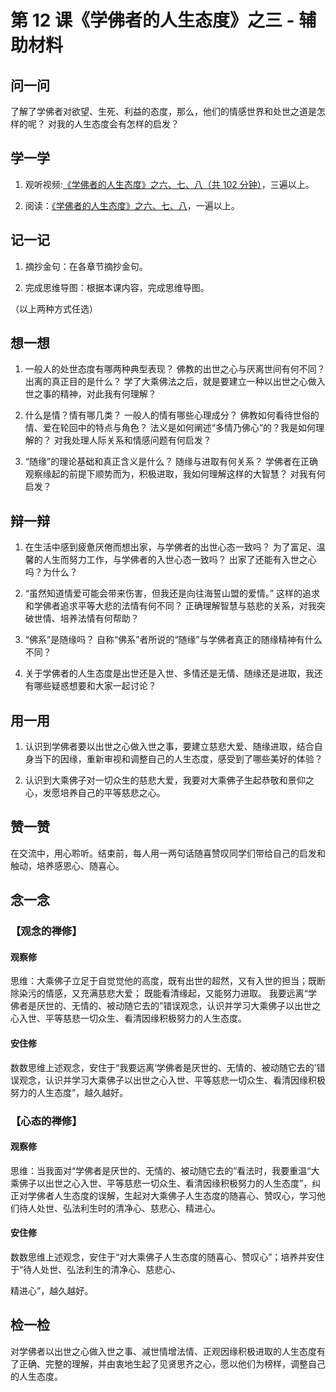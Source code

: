 # 第 12 课《学佛者的人生态度》之三 - 辅助材料

## 问一问

了解了学佛者对欲望、生死、利益的态度，那么，他们的情感世界和处世之道是怎样的呢？
对我的人生态度会有怎样的启发？

## 学一学

1. 观听视频:[《学佛者的人生态度》之六、七、八（共 102 分钟）](https://www.youtube.com/watch?v=BBu_lI665dg&list=PLFOtSydP54hdLSQfNmabHnm2zDucneVqm&index=7)，三遍以上。

2. 阅读：[《学佛者的人生态度》之六、七、八](.)，一遍以上。

## 记一记

1. 摘抄金句：在各章节摘抄金句。

2. 完成思维导图：根据本课内容，完成思维导图。

（以上两种方式任选）

## 想一想

1. 一般人的处世态度有哪两种典型表现？
   佛教的出世之心与厌离世间有何不同？
   出离的真正目的是什么？
   学了大乘佛法之后，就是要建立一种以出世之心做入世之事的精神，对此我有何理解？

2. 什么是情？情有哪几类？
   一般人的情有哪些心理成分？
   佛教如何看待世俗的情、爱在轮回中的特点与角色？
   法义是如何阐述“多情乃佛心”的？我是如何理解的？
   对我处理人际关系和情感问题有何启发？

3. “随缘”的理论基础和真正含义是什么？
   随缘与进取有何关系？
   学佛者在正确观察缘起的前提下顺势而为，积极进取，我如何理解这样的大智慧？
   对我有何启发？

## 辩一辩

1. 在生活中感到疲惫厌倦而想出家，与学佛者的出世心态一致吗？
   为了富足、温馨的人生而努力工作，与学佛者的入世心态一致吗？
   出家了还能有入世之心吗？为什么？

2. “虽然知道情爱可能会带来伤害，但我还是向往海誓山盟的爱情。”
   这样的追求和学佛者追求平等大悲的法情有何不同？
   正确理解智慧与慈悲的关系，对我突破世情、培养法情有何帮助？

3. “佛系”是随缘吗？
   自称“佛系”者所说的“随缘”与学佛者真正的随缘精神有什么不同？

4. 关于学佛者的人生态度是出世还是入世、多情还是无情、随缘还是进取，我还有哪些疑惑想要和大家一起讨论？

## 用一用

1. 认识到学佛者要以出世之心做入世之事，要建立慈悲大爱、随缘进取，结合自身当下的因缘，重新审视和调整自己的人生态度，感受到了哪些美好的体验？

2. 认识到大乘佛子对一切众生的慈悲大爱，我要对大乘佛子生起恭敬和景仰之心，发愿培养自己的平等慈悲之心。

## 赞一赞

在交流中，用心聆听。结束前，每人用一两句话随喜赞叹同学们带给自己的启发和触动，培养感恩心、随喜心。

## 念一念

### 【观念的禅修】

#### 观察修

思维：大乘佛子立足于自觉觉他的高度，既有出世的超然，又有入世的担当；既断除染污的情感，又充满慈悲大爱；
既能看清缘起，又能努力进取。
我要远离“学佛者是厌世的、无情的、被动随它去的”错误观念，认识并学习大乘佛子以出世之心入世、平等慈悲一切众生、看清因缘积极努力的人生态度。

#### 安住修

数数思维上述观念，安住于“我要远离‘学佛者是厌世的、无情的、被动随它去的’错误观念，认识并学习大乘佛子以出世之心入世、平等慈悲一切众生、看清因缘积极努力的人生态度”，越久越好。

### 【心态的禅修】

#### 观察修

思维：当我面对“学佛者是厌世的、无情的、被动随它去的”看法时，我要重温“大乘佛子以出世之心入世、平等慈悲一切众生、看清因缘积极努力的人生态度”，纠正对学佛者人生态度的误解，生起对大乘佛子人生态度的随喜心、赞叹心，学习他们待人处世、弘法利生时的清净心、慈悲心、精进心。

#### 安住修

数数思维上述观念，安住于“对大乘佛子人生态度的随喜心、赞叹心”；培养并安住于“待人处世、弘法利生的清净心、慈悲心、

精进心”，越久越好。

## 检一检

对学佛者以出世之心做入世之事、减世情增法情、正观因缘积极进取的人生态度有了正确、完整的理解，并由衷地生起了见贤思齐之心，愿以他们为榜样，调整自己的人生态度。
